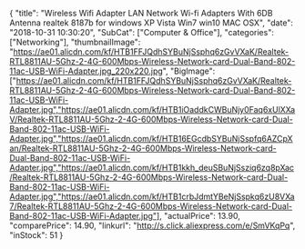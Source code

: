 {
	"title": "Wireless Wifi Adapter LAN Network Wi-fi Adapters With 6DB Antenna realtek 8187b for windows XP Vista Win7 win10 MAC OSX",
	"date": "2018-10-31 10:30:20",
	"SubCat": ["Computer & Office"],
	"categories": ["Networking"],
	"thumbnailImage": "https://ae01.alicdn.com/kf/HTB1FFJQdhSYBuNjSsphq6zGvVXaK/Realtek-RTL8811AU-5Ghz-2-4G-600Mbps-Wireless-Network-card-Dual-Band-802-11ac-USB-WiFi-Adapter.jpg_220x220.jpg",
	"BigImage": ["https://ae01.alicdn.com/kf/HTB1FFJQdhSYBuNjSsphq6zGvVXaK/Realtek-RTL8811AU-5Ghz-2-4G-600Mbps-Wireless-Network-card-Dual-Band-802-11ac-USB-WiFi-Adapter.jpg","https://ae01.alicdn.com/kf/HTB1iOaddkCWBuNjy0Faq6xUlXXaV/Realtek-RTL8811AU-5Ghz-2-4G-600Mbps-Wireless-Network-card-Dual-Band-802-11ac-USB-WiFi-Adapter.jpg","https://ae01.alicdn.com/kf/HTB16EGcdbSYBuNjSspfq6AZCpXan/Realtek-RTL8811AU-5Ghz-2-4G-600Mbps-Wireless-Network-card-Dual-Band-802-11ac-USB-WiFi-Adapter.jpg","https://ae01.alicdn.com/kf/HTB1kkh_deuSBuNjSsziq6zq8pXac/Realtek-RTL8811AU-5Ghz-2-4G-600Mbps-Wireless-Network-card-Dual-Band-802-11ac-USB-WiFi-Adapter.jpg","https://ae01.alicdn.com/kf/HTB1crbJdmtYBeNjSspkq6zU8VXa7/Realtek-RTL8811AU-5Ghz-2-4G-600Mbps-Wireless-Network-card-Dual-Band-802-11ac-USB-WiFi-Adapter.jpg"],
	"actualPrice": 13.90,
	"comparePrice": 14.90,
	"linkurl": "http://s.click.aliexpress.com/e/SmVKqPq",
	"inStock": 51
}

